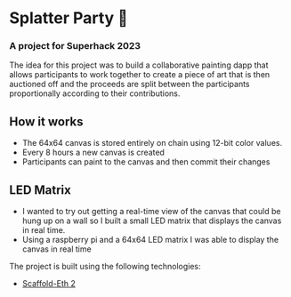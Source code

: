 # Splatter Party 🎨
### A project for Superhack 2023

The idea for this project was to build a collaborative painting dapp that allows participants to work together to create a piece of art that is then auctioned off and the proceeds are split between the participants proportionally according to their contributions.

## How it works
- The 64x64 canvas is stored entirely on chain using 12-bit color values. 
- Every 8 hours a new canvas is created
- Participants can paint to the canvas and then commit their changes

## LED Matrix
- I wanted to try out getting a real-time view of the canvas that could be hung up on a wall so I built a small LED matrix that displays the canvas in real time.
- Using a raspberry pi and a 64x64 LED matrix I was able to display the canvas in real time

The project is built using the following technologies:
- [Scaffold-Eth 2](https://github.com/scaffold-eth/scaffold-eth-2)



